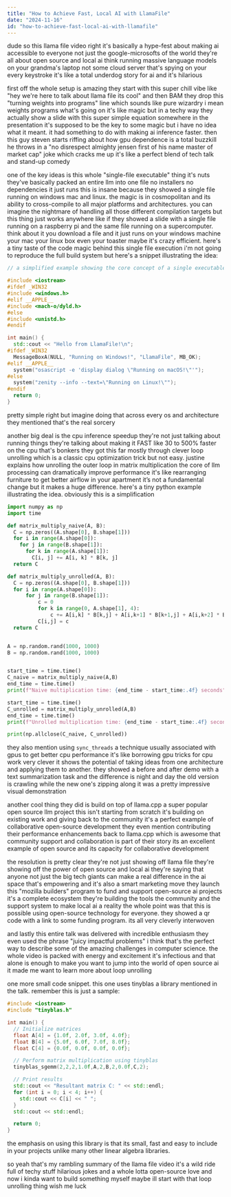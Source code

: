 ```yaml
---
title: "How to Achieve Fast, Local AI with LlamaFile"
date: "2024-11-16"
id: "how-to-achieve-fast-local-ai-with-llamafile"
---
```


dude so this llama file video right  it's basically a hype-fest about making ai accessible to everyone not just the google-microsofts of the world  they're all about open source and local ai  think running massive language models on your grandma's laptop not some cloud server that's spying on your every keystroke  it's like a total underdog story for ai  and it's hilarious


first off the whole setup is amazing  they start with this super chill vibe  like  "hey we're here to talk about llama file its cool" and then BAM they drop this  "turning weights into programs" line which sounds like pure wizardry  i mean  weights  programs  what's going on  it's like magic but in a techy way  they actually show a slide with this super simple equation somewhere in the presentation  it's supposed to be the key to some magic but i have no idea what it meant.  it had something to do with making ai inference faster.  then this guy steven starts riffing about how gpu dependence is a total buzzkill  he throws in a  "no disrespect almighty jensen first of his name master of market cap" joke which cracks me up  it's like a perfect blend of tech talk and stand-up comedy



one of the key ideas is this whole "single-file executable" thing  it's nuts  they've basically packed an entire llm into one file  no installers no dependencies  it just runs  this is insane because they showed a single file running on windows mac and linux.  the magic is in cosmopolitan and its ability to cross-compile to all major platforms and architectures. you can imagine the nightmare of handling all those different compilation targets  but this thing just works  anywhere  like if they showed a slide with  a  single file running on a raspberry pi and the same file running on a supercomputer.  think about it  you download a file and it just runs on your windows machine your mac your linux box even your toaster maybe  it's crazy efficient.  here's a tiny taste of the code magic behind this single file execution  i'm not going to reproduce the full build system but here's a snippet illustrating the idea:

```c++
// a simplified example showing the core concept of a single executable across platforms

#include <iostream>
#ifdef _WIN32
#include <windows.h>
#elif __APPLE__
#include <mach-o/dyld.h>
#else
#include <unistd.h>
#endif

int main() {
  std::cout << "Hello from LlamaFile!\n";
#ifdef _WIN32
  MessageBoxA(NULL, "Running on Windows!", "LlamaFile", MB_OK);
#elif __APPLE__
  system("osascript -e 'display dialog \"Running on macOS!\"'");
#else
  system("zenity --info --text=\"Running on Linux!\"");
#endif
  return 0;
}

```

pretty simple  right  but imagine doing that across every os and architecture they mentioned  that's the real sorcery


another big deal is the cpu inference speedup  they're not just talking about running things  they're talking about making it FAST  like 30 to 500% faster on the cpu  that's bonkers  they got this far mostly through clever loop unrolling  which is a classic cpu optimization trick but not easy.  justine explains how unrolling the outer loop in matrix multiplication  the core of llm processing  can dramatically improve performance  it's like rearranging furniture to get better airflow in your apartment  it’s not a fundamental change but it makes a huge difference.   here's a tiny python example illustrating the idea. obviously this is a simplification

```python
import numpy as np
import time

def matrix_multiply_naive(A, B):
  C = np.zeros((A.shape[0], B.shape[1]))
  for i in range(A.shape[0]):
    for j in range(B.shape[1]):
      for k in range(A.shape[1]):
        C[i, j] += A[i, k] * B[k, j]
  return C

def matrix_multiply_unrolled(A, B):
  C = np.zeros((A.shape[0], B.shape[1]))
  for i in range(A.shape[0]):
      for j in range(B.shape[1]):
          c = 0
          for k in range(0, A.shape[1], 4):
              c += A[i,k] * B[k,j] + A[i,k+1] * B[k+1,j] + A[i,k+2] * B[k+2,j] + A[i,k+3] * B[k+3,j]
          C[i,j] = c
  return C


A = np.random.rand(1000, 1000)
B = np.random.rand(1000, 1000)


start_time = time.time()
C_naive = matrix_multiply_naive(A,B)
end_time = time.time()
print(f"Naive multiplication time: {end_time - start_time:.4f} seconds")

start_time = time.time()
C_unrolled = matrix_multiply_unrolled(A,B)
end_time = time.time()
print(f"Unrolled multiplication time: {end_time - start_time:.4f} seconds")

print(np.allclose(C_naive, C_unrolled))
```

they also mention using  `sync_threads`  a technique usually associated with gpus  to get better cpu performance  it's like borrowing gpu tricks for cpu work  very clever   it shows the potential of taking ideas from one architecture and applying them to another.  they showed a before and after demo with a text summarization task and the difference is night and day  the old version is crawling while the new one's zipping along  it was a pretty impressive visual demonstration


another cool thing they did is build on top of llama.cpp a super popular open source llm project  this isn't starting from scratch  it's building on existing work and giving back to the community  it's a perfect example of collaborative open-source development  they even mention contributing their performance enhancements back to llama.cpp  which is awesome  that community support and collaboration is part of their story  its an excellent example of open source and its capacity for collaborative development


the resolution is pretty clear  they're not just showing off llama file they're showing off the power of open source and local ai  they're saying that anyone  not just the big tech giants  can make a real difference in the ai space  that's empowering and it's also a smart marketing move  they launch this "mozilla builders" program to fund and support open-source ai projects  it's a complete ecosystem  they're building the tools the community and the support system to make local ai a reality  the whole point was that this is possible using open-source technology for everyone. they showed a qr code with a link to some funding program.  its all very cleverly interwoven


and lastly this entire talk was delivered with incredible enthusiasm  they even used the phrase "juicy impactful problems"  i think that's the perfect way to describe  some of the amazing challenges in computer science. the whole video is packed with energy and excitement  it's infectious  and that alone is enough to make you want to jump into the world of open source ai  it made me want to learn more about loop unrolling


one more small code snippet.  this one uses tinyblas a library mentioned in the talk. remember this is just a sample:

```c++
#include <iostream>
#include "tinyblas.h"

int main() {
  // Initialize matrices
  float A[4] = {1.0f, 2.0f, 3.0f, 4.0f};
  float B[4] = {5.0f, 6.0f, 7.0f, 8.0f};
  float C[4] = {0.0f, 0.0f, 0.0f, 0.0f};

  // Perform matrix multiplication using tinyblas
  tinyblas_sgemm(2,2,2,1.0f,A,2,B,2,0.0f,C,2);

  // Print results
  std::cout << "Resultant matrix C: " << std::endl;
  for (int i = 0; i < 4; i++) {
    std::cout << C[i] << " ";
  }
  std::cout << std::endl;

  return 0;
}

```


the emphasis on using this library is that its small, fast and easy to include in your projects unlike many other linear algebra libraries.

so yeah that's my rambling summary of the llama file video  it's a wild ride full of techy stuff  hilarious jokes and a whole lotta open-source love  and now i kinda want to build something myself  maybe ill start with that loop unrolling thing  wish me luck
